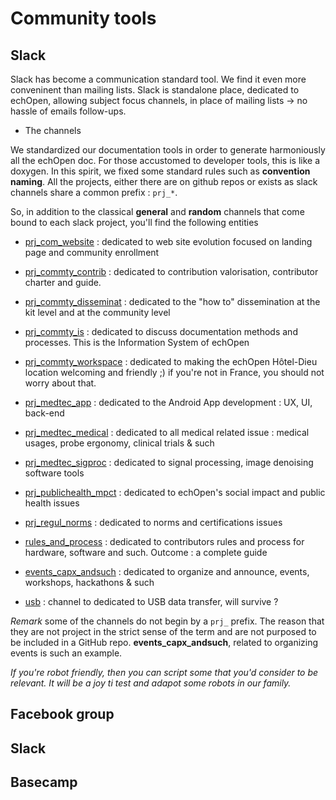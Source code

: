 # Community tools

## Slack

Slack has become a communication standard tool. We find it even more conveninent than mailing lists. Slack is standalone place, dedicated to echOpen, allowing subject focus channels, in place of mailing lists -> no hassle of emails follow-ups. 

* The channels

We standardized our documentation tools in order to generate harmoniously all the echOpen doc. For those accustomed to developer tools, this is like a doxygen. In this spirit, we fixed some standard rules such as **convention naming**. 
All the projects, either there are on github repos or exists as slack channels share a common prefix : `prj_*`. 

So, in addition to the classical **general** and **random** channels that come bound to each slack project, you'll find the following entities

* [prj_com_website](https://echopen.slack.com/archives/prj_com_website) : dedicated to web site evolution focused on landing page and community enrollment

* [prj_commty_contrib](https://echopen.slack.com/archives/prj_commty_contrib) : dedicated to contribution valorisation, contributor charter and guide.

* [prj_commty_disseminat](https://echopen.slack.com/archives/prj_commty_disseminat) : dedicated to the "how to" dissemination at the kit level and at the community level  

* [prj_commty_is](https://echopen.slack.com/archives/prj_commty_is) : dedicated to discuss documentation methods and processes. This is the Information System of echOpen

* [prj_commty_workspace](https://echopen.slack.com/archives/prj_commty_workspace) : dedicated to making the echOpen Hôtel-Dieu location welcoming and friendly ;) if you're not in France, you should not worry about that.

* [prj_medtec_app](https://echopen.slack.com/archives/prj_medtec_app) : dedicated to the Android App development : UX, UI, back-end

* [prj_medtec_medical](https://echopen.slack.com/archives/prj_medtec_medical) : dedicated to all medical related issue : medical usages, probe ergonomy, clinical trials & such

* [prj_medtec_sigproc](https://echopen.slack.com/archives/prj_medtec_sigproc) : dedicated to  signal processing, image denoising software tools

* [prj_publichealth_mpct](https://echopen.slack.com/archives/prj_publichealth_mpct) : dedicated to echOpen's social impact and public health issues

* [prj_regul_norms](https://echopen.slack.com/archives/prj_regul_norms) : dedicated to norms and certifications issues

* [rules_and_process](https://echopen.slack.com/archives/rules_and_process) : dedicated to contributors rules and process for hardware, software and such. Outcome : a complete guide

* [events_capx_andsuch](https://echopen.slack.com/archives/events_capx_andsuch) : dedicated to organize and announce, events, workshops, hackathons & such

* [usb](https://echopen.slack.com/archives/usb) : channel to dedicated to USB data transfer, will survive ?

*Remark* some of the channels do not begin by a `prj_` prefix. The reason that they are not project in the strict sense of the term and are not purposed to be included in a GitHub repo. **events_capx_andsuch**, related to organizing events is such an example.  

*If you're robot friendly, then you can script some that you'd consider to be relevant. It will be a joy ti test and adapot some robots in our family.*
## Facebook group

## Slack

## Basecamp


